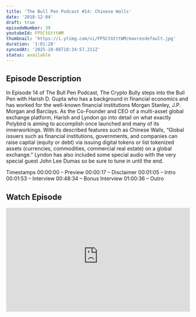 ```yaml
---
title: 'The Bull Pen Podcast #14: Chinese Walls'
date: '2018-12-04'
draft: true
episodeNumber: 39
youtubeId: FP5CtGtttWM
thumbnail: 'https://i.ytimg.com/vi/FP5CtGtttWM/maxresdefault.jpg'
duration: '1:01:28'
syncedAt: '2025-10-06T18:34:57.211Z'
status: available
---
```

## Episode Description

In Episode 14 of The Bull Pen Podcast, The Crypto Bully steps into the Bull Pen with Harish D. Gupta who has a background in financial economics and has worked for the well-known financial institutions Morgan Stanley, J.P. Morgan and Barclays. As the Co-Founder and CEO of a multi-asset global exchange platform, Harish and Lyndon go into detail on what exactly Polybird is aiming to accomplish once launched and many of its innerworkings. With its described features such as Chinese Walls, “Global issuers such as financial institutions, governments, and companies can raise capital \(equity or debt\) via issuing digital tokens or list tokenized assets \(currencies, commodities, commercial real estate\) on a global exchange.” Lyndon has also included some special audio with the very special guest John Lee Dumas so be sure to tune in until the end.  
  
 Timestamps 00:00:00 – Preview 00:00:17 – Disclaimer 00:01:05 – Intro 00:01:53 – Interview 00:48:34 – Bonus Interview 01:00:36 – Outro

## Watch Episode

<div style="position: relative; padding-bottom: 56.25%; height: 0; overflow: hidden;">
  <iframe
    src="https://www.youtube-nocookie.com/embed/FP5CtGtttWM"
    style="position: absolute; top: 0; left: 0; width: 100%; height: 100%;"
    frameborder="0"
    allow="accelerometer; autoplay; clipboard-write; encrypted-media; gyroscope; picture-in-picture"
    allowfullscreen
  ></iframe>
</div>

